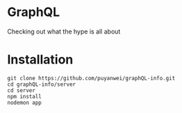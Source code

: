 # GraphQL

Checking out what the hype is all about

# Installation

```
git clone https://github.com/puyanwei/graphQL-info.git
cd graphQL-info/server
cd server
npm install
nodemon app
```
